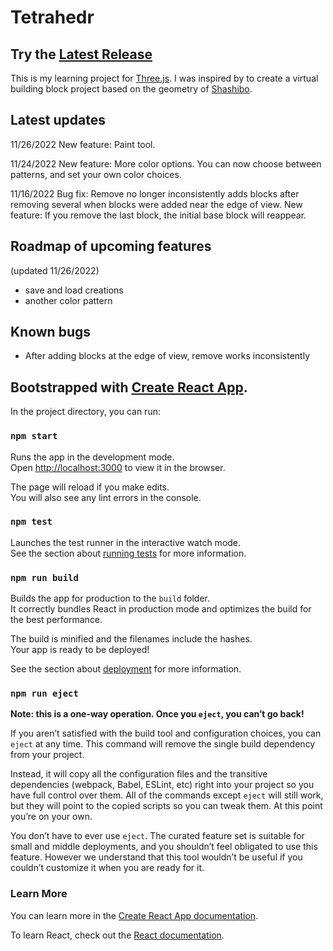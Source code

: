 # Tetrahedr

## Try the [Latest Release](https://tetrahedr.katefractal.com/)

This is my learning project for [Three.js](https://threejs.org/). I was inspired by to create a virtual building block project based on the geometry of [Shashibo](https://funinmotiontoys.com/pages/getshashibo-home). 

## Latest updates
11/26/2022
New feature: Paint tool.

11/24/2022
New feature: More color options. You can now choose between patterns, and set your own color choices.

11/16/2022
Bug fix: Remove no longer inconsistently adds blocks after removing several when blocks were added near the edge of view.
New feature: If you remove the last block, the initial base block will reappear.

## Roadmap of upcoming features
(updated 11/26/2022)
- save and load creations
- another color pattern

## Known bugs
- After adding blocks at the edge of view, remove works inconsistently

## Bootstrapped with [Create React App](https://github.com/facebook/create-react-app).

In the project directory, you can run:

### `npm start`

Runs the app in the development mode.\
Open [http://localhost:3000](http://localhost:3000) to view it in the browser.

The page will reload if you make edits.\
You will also see any lint errors in the console.

### `npm test`

Launches the test runner in the interactive watch mode.\
See the section about [running tests](https://facebook.github.io/create-react-app/docs/running-tests) for more information.

### `npm run build`

Builds the app for production to the `build` folder.\
It correctly bundles React in production mode and optimizes the build for the best performance.

The build is minified and the filenames include the hashes.\
Your app is ready to be deployed!

See the section about [deployment](https://facebook.github.io/create-react-app/docs/deployment) for more information.

### `npm run eject`

**Note: this is a one-way operation. Once you `eject`, you can’t go back!**

If you aren’t satisfied with the build tool and configuration choices, you can `eject` at any time. This command will remove the single build dependency from your project.

Instead, it will copy all the configuration files and the transitive dependencies (webpack, Babel, ESLint, etc) right into your project so you have full control over them. All of the commands except `eject` will still work, but they will point to the copied scripts so you can tweak them. At this point you’re on your own.

You don’t have to ever use `eject`. The curated feature set is suitable for small and middle deployments, and you shouldn’t feel obligated to use this feature. However we understand that this tool wouldn’t be useful if you couldn’t customize it when you are ready for it.

### Learn More

You can learn more in the [Create React App documentation](https://facebook.github.io/create-react-app/docs/getting-started).

To learn React, check out the [React documentation](https://reactjs.org/).
